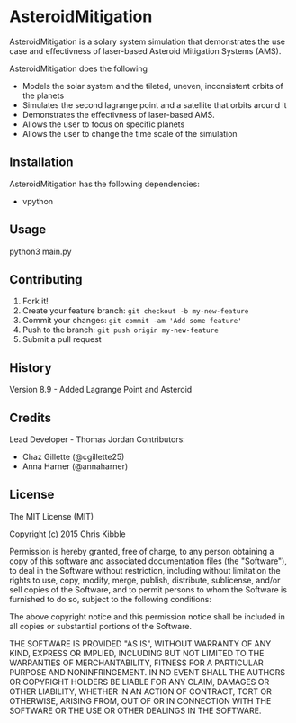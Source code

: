 # AsteroidMitigation
 
AsteroidMitigation is a solary system simulation that demonstrates the use case and effectivness of laser-based Asteroid Mitigation Systems (AMS). 

AsteroidMitigation does the following  
- Models the solar system and the tileted, uneven, inconsistent orbits of the planets
- Simulates the second lagrange point and a satellite that orbits around it
- Demonstrates the effectivness of laser-based AMS. 
- Allows the user to focus on specific planets
- Allows the user to change the time scale of the simulation
 
## Installation
 
AsteroidMitigation has the following dependencies:
- vpython
 
## Usage
 
python3 main.py
 
## Contributing
 
1. Fork it!
2. Create your feature branch: `git checkout -b my-new-feature`
3. Commit your changes: `git commit -am 'Add some feature'`
4. Push to the branch: `git push origin my-new-feature`
5. Submit a pull request
 
## History
 
Version 8.9 - Added Lagrange Point and Asteroid
 
## Credits
 
Lead Developer - Thomas Jordan
Contributors:
- Chaz Gillette (@cgillette25)
- Anna Harner (@annaharner)
 
## License
 
The MIT License (MIT)

Copyright (c) 2015 Chris Kibble

Permission is hereby granted, free of charge, to any person obtaining a copy of this software and associated documentation files (the "Software"), to deal in the Software without restriction, including without limitation the rights to use, copy, modify, merge, publish, distribute, sublicense, and/or sell copies of the Software, and to permit persons to whom the Software is furnished to do so, subject to the following conditions:

The above copyright notice and this permission notice shall be included in all copies or substantial portions of the Software.

THE SOFTWARE IS PROVIDED "AS IS", WITHOUT WARRANTY OF ANY KIND, EXPRESS OR IMPLIED, INCLUDING BUT NOT LIMITED TO THE WARRANTIES OF MERCHANTABILITY, FITNESS FOR A PARTICULAR PURPOSE AND NONINFRINGEMENT. IN NO EVENT SHALL THE AUTHORS OR COPYRIGHT HOLDERS BE LIABLE FOR ANY CLAIM, DAMAGES OR OTHER LIABILITY, WHETHER IN AN ACTION OF CONTRACT, TORT OR OTHERWISE, ARISING FROM, OUT OF OR IN CONNECTION WITH THE SOFTWARE OR THE USE OR OTHER DEALINGS IN THE SOFTWARE.